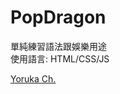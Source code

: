 # PopDragon
單純練習語法跟娛樂用途 <br>
使用語言: HTML/CSS/JS

<a href="https://www.youtube.com/channel/UCuy-kZJ7HWwUU-eKv0zUZFQ"> Yoruka Ch. </a>

